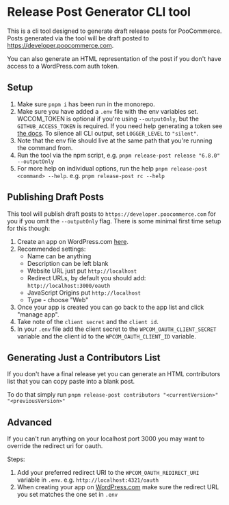 # Release Post Generator CLI tool

This is a cli tool designed to generate draft release posts for PooCommerce.
Posts generated via the tool will be draft posted to <https://developer.poocommerce.com>.

You can also generate an HTML representation of the post if you
don't have access to a WordPress.com auth token.

## Setup

1. Make sure `pnpm i` has been run in the monorepo.
2. Make sure you have added a `.env` file with the env variables set. WCCOM_TOKEN is optional if you're using `--outputOnly`, but
   the `GITHUB_ACCESS_TOKEN` is required. If you need help generating a token see [the docs](https://docs.github.com/en/authentication/keeping-your-account-and-data-secure/creating-a-personal-access-token). To silence all CLI output, set `LOGGER_LEVEL` to `"silent"`.
3. Note that the env file should live at the same path that you're running the command from.
4. Run the tool via the npm script, e.g. `pnpm release-post release "6.8.0" --outputOnly`
5. For more help on individual options, run the help `pnpm release-post <command> --help`. e.g. `pnpm release-post rc --help`

## Publishing Draft Posts

This tool will publish draft posts to `https://developer.poocommerce.com` for you if you omit the `--outputOnly` flag. There is some minimal first time setup for this though:

1. Create an app on WordPress.com [here](https://developer.wordpress.com/apps/).
2. Recommended settings:
   - Name can be anything
   - Description can be left blank
   - Website URL just put `http://localhost`
   - Redirect URLs, by default you should add: `http://localhost:3000/oauth`
   - JavaScript Origins put `http://localhost`
   - Type - choose "Web"
3. Once your app is created you can go back to the
   app list and click "manage app".
4. Take note of the `client secret` and the `client id`.
5. In your `.env` file add the client secret to the `WPCOM_OAUTH_CLIENT_SECRET` variable and the client id to the `WPCOM_OAUTH_CLIENT_ID` variable.

## Generating Just a Contributors List

If you don't have a final release yet you can generate an HTML contributors list that you can copy
paste into a blank post.

To do that simply run `pnpm release-post contributors "<currentVersion>" "<previousVersion>"`

## Advanced

If you can't run anything on your localhost port 3000 you may want to override the redirect uri for oauth.

Steps:

1. Add your preferred redirect URI to the `WPCOM_OAUTH_REDIRECT_URI` variable in `.env`. e.g. `http://localhost:4321/oauth`
2. When creating your app on [WordPress.com](https://developer.wordpress.com/apps/) make sure the redirect URL you set matches the one set in `.env`
